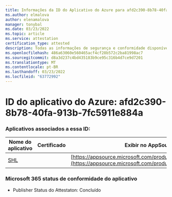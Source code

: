 ```yaml
---
title: Informações da ID do Aplicativo do Azure para afd2c390-8b78-40fa-913b-7fc5911e884a
ms.author: elmalova
author: elenamalova
manager: tonybal
ms.date: 03/23/2022
ms.topic: article
ms.service: attestation
certification_type: attested
description: Todas as informações de segurança e conformidade disponíveis para afd2c390-8b78-40fa-913b-7fc5911e884a.
ms.openlocfilehash: 486a63060e560465acf4cf28b572c2ba81998ac7
ms.sourcegitcommit: d8a3d237c4bd435183b9ce95c316b4d7ce9d7201
ms.translationtype: MT
ms.contentlocale: pt-BR
ms.lasthandoff: 03/23/2022
ms.locfileid: "63772992"
---
```

# <a name="azure-app-id-afd2c390-8b78-40fa-913b-7fc5911e884a"></a>ID do aplicativo do Azure: afd2c390-8b78-40fa-913b-7fc5911e884a


### <a name="apps-associated-with-this-id"></a>Aplicativos associados a essa ID:
| **Nome do aplicativo** | **Certificado** | **Exibir no AppSource** |
|--------------|---------------|-----------------------|
| [SHL](../forward/WA200002887.md) |  | [https://appsource.microsoft.com/product/office/WA200002887](https://appsource.microsoft.com/product/office/WA200002887) |

### <a name="microsoft-365-app-compliance-status"></a>Microsoft 365 status de conformidade do aplicativo
- Publisher Status do Attestaton: Concluído
